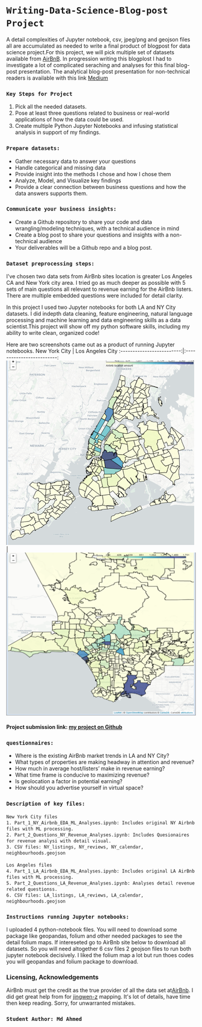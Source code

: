 # `Writing-Data-Science-Blog-post Project`
A detail complexities of Jupyter notebook, csv, jpeg/png and geojson files all are accumulated as needed to write a final product of blogpost for data science project.For this project, we will pick multiple set of datasets available from [AirBnB](http://insideairbnb.com/get-the-data.html). In progression writing this blogplost I had to investigate a lot of complicated seraching and analyses for this final blog-post presentation. The analytical blog-post presentation for non-technical readers is available with this link [Medium](.....)

### `Key Steps for Project`
1) Pick all the needed datasets.
2) Pose at least three questions related to business or real-world applications of how the data could be used.
3) Create multiple Python Jupyter Notebooks and infusing statistical analysis in support of my findings.

### `Prepare datasets:`
- Gather necessary data to answer your questions
- Handle categorical and missing data
- Provide insight into the methods I chose and how I chose them
- Analyze, Model, and Visualize key findings
- Provide a clear connection between business questions and how the data answers supports them.

### `Communicate your business insights:`
- Create a Github repository to share your code and data wrangling/modeling techniques, with a technical audience in mind
- Create a blog post to share your questions and insights with a non-technical audience
- Your deliverables will be a Github repo and a blog post.

### `Dataset preprocessing steps:`
I've chosen two data sets from AirBnb sites location is greater Los Angeles CA and New York city area. I tried go as much deeper as possible with 5 sets of main questions all relevant to revenue earning for the AirBnb listers. There are multiple embedded questions were included for detail clarity.

In this project I used two Jupyter notebooks for both LA and NY City datasets. I did indepth data cleaning, feature engineering, natural language processing and  machine learning and data engineering skills as a data scientist.This project will show off my python software skills, including my ability to write clean, organized code!

Here are two screenshots came out as a product of running Jupyter notebooks.
New York City              |  Los Angeles City
:-------------------------:|:-------------------------:
<img src="NY_City_Blocks.png" width="500"/> | <img src="LA_City_Blocks.png" width="550"/> 

#### Project submission link: [my project on Github](https://github.com/farhadkpx/Writing-Data-Science-Blog)

### `questionnaires:`
- Where is the existing AirBnb market trends in LA and NY City?
- What types of properties are making headway in attention and revenue?
- How much in average host/listers’ make in revenue earning?
- What time frame is conducive to maximizing revenue?
- Is geolocation a factor in potential earning?
- How should you advertise yourself in virtual space?

### `Description of key files:`
~~~~~~~~
New York City files
1. Part_1_NY_Airbnb_EDA_ML_Analyses.ipynb: Includes original NY Airbnb files with ML processing.
2. Part_2_Questions_NY_Revenue_Analyses.ipynb: Includes Quesionaires for revenue analysi with detail visual.
3. CSV files: NY_listings, NY_reviews, NY_calendar, neighbourhoods.geojson

Los Angeles files
4. Part_1_LA_Airbnb_EDA_ML_Analyses.ipynb: Includes original LA AirBnb files with ML processing.
5. Part_2_Questions_LA_Revenue_Analyses.ipynb: Analyses detail revenue related questionss.
6. CSV files: LA_listings, LA_reviews, LA_calendar, neighbourhoods.geojson
~~~~~~~~~

### `Instructions running Jupyter notebooks:`
I uploaded 4 python-notebook files. You will need to download some package like geopandas, folium and other needed packages to see the detail folium maps.
If intereseted go to AirBnb site below to download all datasets. So you will need altogether 6 csv files 2 geojson files to run both jupyter notebook decisively.
I liked the folium map a lot but run thoes codes you will geopandas and folium package to download.

### Licensing, Acknowledgements
AirBnb must get the credit as the true provider of all the data set at[AirBnb](http://insideairbnb.com/get-the-data.html). I did get great help from 
for [jingwen-z](https://github.com/jingwen-z/python-playground/blob/master/python_for_data_analysis/geovisualization/folium_demo.ipynb) mapping. It's lot of details, have time
then keep reading. Sorry, for unwarranted mistakes.

### `Student Author: Md Ahmed`

